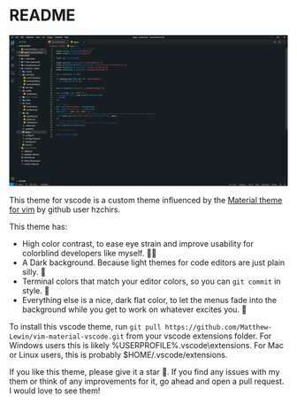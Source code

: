 # README

![A dark theme for visual studio code based off of material colors](vscode_theme.png)

This theme for vscode is a custom theme influenced by the [Material theme for vim](https://github.com/hzchirs/vim-material) by github user hzchirs.

This theme has:

- High color contrast, to ease eye strain and improve usability for colorblind developers like myself. 👨‍💻
- A Dark background. Because light themes for code editors are just plain silly. 🤡
- Terminal colors that match your editor colors, so you can `git commit` in style. 💅
- Everything else is a nice, dark flat color, to let the menus fade into the background while you get to work on whatever excites you. 🔨

To install this vscode theme, run `git pull https://github.com/Matthew-Lewin/vim-material-vscode.git` from your vscode extensions folder. For Windows users this is likely %USERPROFILE%\.vscode\extensions. For Mac or Linux users, this is probably \$HOME/.vscode/extensions.

If you like this theme, please give it a star 🌟. If you find any issues with my them or think of any improvements for it, go ahead and open a pull request. I would love to see them!
